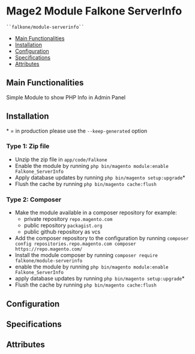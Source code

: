 # Mage2 Module Falkone ServerInfo

    ``falkone/module-serverinfo``

 - [Main Functionalities](#markdown-header-main-functionalities)
 - [Installation](#markdown-header-installation)
 - [Configuration](#markdown-header-configuration)
 - [Specifications](#markdown-header-specifications)
 - [Attributes](#markdown-header-attributes)


## Main Functionalities
Simple Module to show PHP Info in Admin Panel

## Installation
\* = in production please use the `--keep-generated` option

### Type 1: Zip file

 - Unzip the zip file in `app/code/Falkone`
 - Enable the module by running `php bin/magento module:enable Falkone_ServerInfo`
 - Apply database updates by running `php bin/magento setup:upgrade`\*
 - Flush the cache by running `php bin/magento cache:flush`

### Type 2: Composer

 - Make the module available in a composer repository for example:
    - private repository `repo.magento.com`
    - public repository `packagist.org`
    - public github repository as vcs
 - Add the composer repository to the configuration by running `composer config repositories.repo.magento.com composer https://repo.magento.com/`
 - Install the module composer by running `composer require falkone/module-serverinfo`
 - enable the module by running `php bin/magento module:enable Falkone_ServerInfo`
 - apply database updates by running `php bin/magento setup:upgrade`\*
 - Flush the cache by running `php bin/magento cache:flush`


## Configuration




## Specifications




## Attributes



